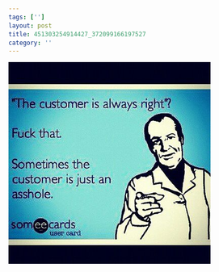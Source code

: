 ```yaml
---
tags: ['']
layout: post
title: 451303254914427_372099166197527
category: ''
---
```

![451303254914427_372099166197527](/uploads/2012-10-1-451303254914427_372099166197527.jpg)
